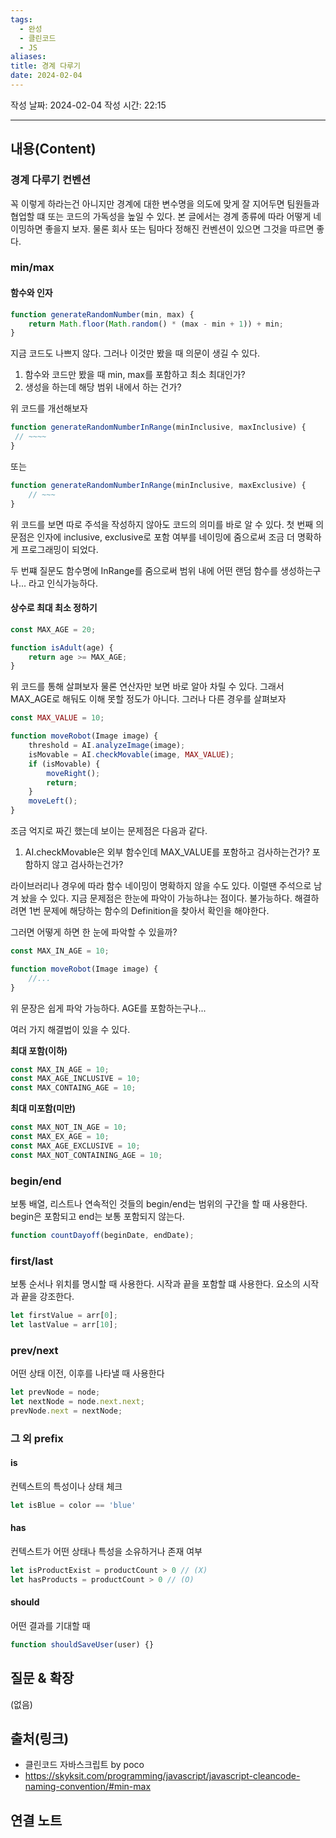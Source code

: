 ```yaml
---
tags:
  - 완성
  - 클린코드
  - JS
aliases: 
title: 경계 다루기
date: 2024-02-04
---
```

작성 날짜: 2024-02-04
작성 시간: 22:15

----
## 내용(Content)
### 경계 다루기 컨벤션

꼭 이렇게 하라는건 아니지만 경계에 대한 변수명을 의도에 맞게 잘 지어두면 팀원들과 협업할 떄 또는 코드의 가독성을 높일 수 있다. 본 글에서는 경계 종류에 따라 어떻게 네이밍하면 좋을지 보자. 물론 회사 또는 팀마다 정해진 컨벤션이 있으면 그것을 따르면 좋다.

### min/max
#### 함수와 인자
```js
function generateRandomNumber(min, max) {
    return Math.floor(Math.random() * (max - min + 1)) + min;
}
```

지금 코드도 나쁘지 않다. 그러나 이것만 봤을 때 의문이 생길 수 있다. 
1. 함수와 코드만 봤을 때 min, max를 포함하고 최소 최대인가?
2. 생성을 하는데 해당 범위 내에서 하는 건가?

위 코드를 개선해보자


```js
function generateRandomNumberInRange(minInclusive, maxInclusive) {
 // ~~~~
}
```

또는

```js
function generateRandomNumberInRange(minInclusive, maxExclusive) {
	// ~~~
}
```

위 코드를 보면 따로 주석을 작성하지 않아도 코드의 의미를 바로 알 수 있다.
첫 번째 의문점은 인자에 inclusive, exclusive로 포함 여부를 네이밍에 줌으로써 조금 더 명확하게 프로그래밍이 되었다.

두 번쨰 질문도 함수명에 InRange를 줌으로써 범위 내에 어떤 랜덤 함수를 생성하는구나... 라고 인식가능하다.

#### 상수로 최대 최소 정하기
```js
const MAX_AGE = 20;

function isAdult(age) {
	return age >= MAX_AGE;
}
```

위 코드를 통해 살펴보자 물론 연산자만 보면 바로 알아 차릴 수 있다. 그래서 MAX_AGE로 해둬도 이해 못할 정도가 아니다. 그러나 다른 경우를 살펴보자

```js
const MAX_VALUE = 10;

function moveRobot(Image image) {
	threshold = AI.analyzeImage(image);
	isMovable = AI.checkMovable(image, MAX_VALUE);
	if (isMovable) {
		moveRight();
		return;
	}
	moveLeft();
}

```

조금 억지로 짜긴 했는데 보이는 문제점은 다음과 같다.

1. AI.checkMovable은 외부 함수인데 MAX_VALUE를 포함하고 검사하는건가? 포함하지 않고 검사하는건가?

라이브러리나 경우에 따라 함수 네이밍이 명확하지 않을 수도 있다. 이럴땐 주석으로 남겨 놨을 수 있다. 지금 문제점은 한눈에 파악이 가능하냐는 점이다. 불가능하다. 해결하려면 1번 문제에 해당하는 함수의 Definition을 찾아서 확인을 해야한다.

그러면 어떻게 하면 한 눈에 파악할 수 있을까?

```js
const MAX_IN_AGE = 10; 

function moveRobot(Image image) {
	//...
}
```

위 문장은 쉽게 파악 가능하다. AGE를 포함하는구나...

여러 가지 해결법이 있을 수 있다.

**최대 포함(이하)**
```js
const MAX_IN_AGE = 10;
const MAX_AGE_INCLUSIVE = 10;
const MAX_CONTAING_AGE = 10;
```

**최대 미포함(미만)**
```js
const MAX_NOT_IN_AGE = 10;
const MAX_EX_AGE = 10;
const MAX_AGE_EXCLUSIVE = 10;
const MAX_NOT_CONTAINING_AGE = 10;

```

### begin/end
보통 배열, 리스트나 연속적인 것들의 begin/end는 범위의 구간을 할 때 사용한다.
begin은 포함되고 end는 보통 포함되지 않는다.

```js
function countDayoff(beginDate, endDate);
```


### first/last
보통 순서나 위치를 명시할 때 사용한다.
시작과 끝을 포함할 떄 사용한다. 요소의 시작과 끝을 강조한다.

```js
let firstValue = arr[0];
let lastValue = arr[10];
```

### prev/next
어떤 상태 이전, 이후를 나타낼 때 사용한다
```js
let prevNode = node;
let nextNode = node.next.next;
prevNode.next = nextNode;

```


### 그 외 prefix
#### is
컨텍스트의 특성이나 상태 체크

```js
let isBlue = color == 'blue'
```

#### has
컨텍스트가 어떤 상태나 특성을 소유하거나 존재 여부

```js
let isProductExist = productCount > 0 // (X)
let hasProducts = productCount > 0 // (O)
```

#### should
어떤 결과를 기대할 때

```js
function shouldSaveUser(user) {}
```
## 질문 & 확장

(없음)

## 출처(링크)
- 클린코드 자바스크립트 by poco
- https://skyksit.com/programming/javascript/javascript-cleancode-naming-convention/#min-max
## 연결 노트










